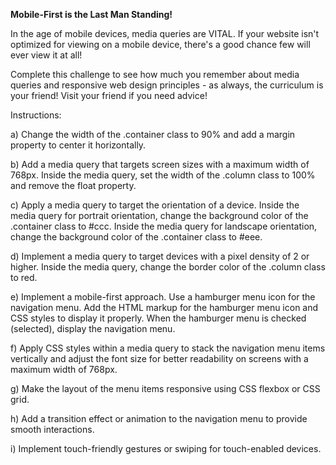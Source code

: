**Mobile-First is the Last Man Standing!**

In the age of mobile devices, media queries are VITAL. If your website isn't optimized
for viewing on a mobile device, there's a good chance few will ever view it at all!

Complete this challenge to see how much you remember about media queries and responsive
web design principles - as always, the curriculum is your friend! Visit your friend if you need
advice!

Instructions:

a) Change the width of the .container class to 90% and add a margin property to center it horizontally.

b) Add a media query that targets screen sizes with a maximum width of 768px. Inside the media query, set the width of the .column class to 100% and remove the float property.

c) Apply a media query to target the orientation of a device. Inside the media query for portrait orientation, change the background color of the .container class to #ccc. Inside the media query for landscape orientation, change the background color of the .container class to #eee.

d) Implement a media query to target devices with a pixel density of 2 or higher. Inside the media query, change the border color of the .column class to red.

e) Implement a mobile-first approach. Use a hamburger menu icon for the navigation menu. Add the HTML markup for the hamburger menu icon and CSS styles to display it properly. When the hamburger menu is checked (selected), display the navigation menu.

f) Apply CSS styles within a media query to stack the navigation menu items vertically and adjust the font size for better readability on screens with a maximum width of 768px.

g) Make the layout of the menu items responsive using CSS flexbox or CSS grid.

h) Add a transition effect or animation to the navigation menu to provide smooth interactions.

i) Implement touch-friendly gestures or swiping for touch-enabled devices.